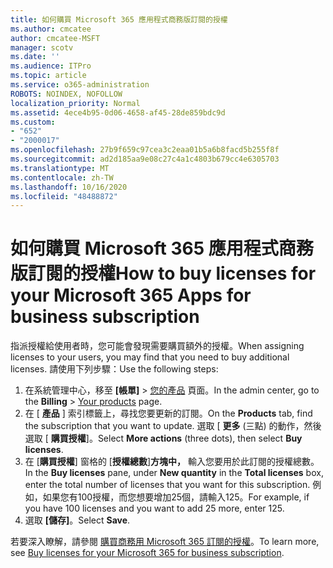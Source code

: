 ```yaml
---
title: 如何購買 Microsoft 365 應用程式商務版訂閱的授權
ms.author: cmcatee
author: cmcatee-MSFT
manager: scotv
ms.date: ''
ms.audience: ITPro
ms.topic: article
ms.service: o365-administration
ROBOTS: NOINDEX, NOFOLLOW
localization_priority: Normal
ms.assetid: 4ece4b95-0d06-4658-af45-28de859bdc9d
ms.custom:
- "652"
- "2000017"
ms.openlocfilehash: 27b9f659c97cea3c2eaa01b5a6b8facd5b255f8f
ms.sourcegitcommit: ad2d185aa9e08c27c4a1c4803b679cc4e6305703
ms.translationtype: MT
ms.contentlocale: zh-TW
ms.lasthandoff: 10/16/2020
ms.locfileid: "48488872"
---
```

# <a name="how-to-buy-licenses-for-your-microsoft-365-apps-for-business-subscription"></a><span data-ttu-id="eb221-102">如何購買 Microsoft 365 應用程式商務版訂閱的授權</span><span class="sxs-lookup"><span data-stu-id="eb221-102">How to buy licenses for your Microsoft 365 Apps for business subscription</span></span>

<span data-ttu-id="eb221-103">指派授權給使用者時，您可能會發現需要購買額外的授權。</span><span class="sxs-lookup"><span data-stu-id="eb221-103">When assigning licenses to your users, you may find that you need to buy additional licenses.</span></span> <span data-ttu-id="eb221-104">請使用下列步驟：</span><span class="sxs-lookup"><span data-stu-id="eb221-104">Use the following steps:</span></span>
  
1. <span data-ttu-id="eb221-105">在系統管理中心，移至 **[帳單]** > [您的產品](https://go.microsoft.com/fwlink/p/?linkid=842054) 頁面。</span><span class="sxs-lookup"><span data-stu-id="eb221-105">In the admin center, go to the **Billing** > [Your products](https://go.microsoft.com/fwlink/p/?linkid=842054) page.</span></span>
2. <span data-ttu-id="eb221-106">在 [ **產品** ] 索引標籤上，尋找您要更新的訂閱。</span><span class="sxs-lookup"><span data-stu-id="eb221-106">On the **Products** tab, find the subscription that you want to update.</span></span> <span data-ttu-id="eb221-107">選取 [ **更多** (三點) 的動作，然後選取 [ **購買授權**]。</span><span class="sxs-lookup"><span data-stu-id="eb221-107">Select **More actions** (three dots), then select **Buy licenses**.</span></span>
3. <span data-ttu-id="eb221-108">在 [**購買授權**] 窗格的 [**授權總數**]**方塊中，** 輸入您要用於此訂閱的授權總數。</span><span class="sxs-lookup"><span data-stu-id="eb221-108">In the **Buy licenses** pane, under **New quantity** in the **Total licenses** box, enter the total number of licenses that you want for this subscription.</span></span> <span data-ttu-id="eb221-109">例如，如果您有100授權，而您想要增加25個，請輸入125。</span><span class="sxs-lookup"><span data-stu-id="eb221-109">For example, if you have 100 licenses and you want to add 25 more, enter 125.</span></span>
4. <span data-ttu-id="eb221-110">選取 **[儲存]**。</span><span class="sxs-lookup"><span data-stu-id="eb221-110">Select **Save**.</span></span>

<span data-ttu-id="eb221-111">若要深入瞭解，請參閱 [購買商務用 Microsoft 365 訂閱的授權](https://docs.microsoft.com/microsoft-365/commerce/licenses/buy-licenses)。</span><span class="sxs-lookup"><span data-stu-id="eb221-111">To learn more, see [Buy licenses for your Microsoft 365 for business subscription](https://docs.microsoft.com/microsoft-365/commerce/licenses/buy-licenses).</span></span>
